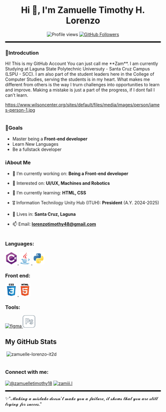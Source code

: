 <div>
<h1 align="center">Hi 👋, I'm Zamuelle Timothy H. Lorenzo</h1>
</div>



<p align="center">
  <img src="https://komarev.com/ghpvc/?username=zamuelle-lorenzo-it2d&label=Profile%20views&color=0e75b6&style=flat" alt="Profile views" />
  <a href="https://github.com/zamuelle-lorenzo-it2d?tab=followers">
    <img src="https://img.shields.io/github/followers/zamuelle-lorenzo-it2d?label=Followers&logo=github&style=social" alt="GitHub Followers" />
  </a>
</p>

<div>
  <hr style="height: 4px; background-color: black; boarder: none;">
</div>

<div>
  <h3 align="left">👤Introdcution </h3>
</div>

<p>
  Hi! This is my GitHub Account You can just call me **Zam**. I am currently Studying at Laguna State Polytechnic Universuty - Santa Cruz Campus (LSPU - SCC). I am also part of the     student leaders here in the College of Computer Studies, serving the students is in my heart. What makes me different from others is the way I trurn challenges into opportunities to learn and improve. Making a mistake is just a part of the progress, if I dont fail I can't learn.

</p>

https://www.wilsoncenter.org/sites/default/files/media/images/person/james-person-1.jpg

<div>
  <h1> </h1>
</div>

<div>
  <h3 align="left">🎯Goals </h3>
</div>

<div>

  - Master being a **Front-end developer**
  - Learn New Languages
  - Be a fullstack developer
    
</div>
  
<h3 aling="left">ℹ️About Me </h3>
</div>

<div>
  <p>
  
    
  - 🔭 I’m currently working on: **Being a Front-end developer**
    
  - 🤖 Interested on: **UI/UX, Machines and Robotics**

  - 🌱 I’m currently learning: **HTML, CSS**

  - 🎖️ Information Technilogy Unity Hub (ITUH): **President** (A.Y. 2024-2025)

  - 📍 Lives in: **Santa Cruz, Laguna**

  - 📫 Email: **lorenzotimothy48@gmail.com**
  </p>

</div>


<diV>
  <h1></h1>
</diV>




<h3 align="left">Languages:</h3>
<p align="left"> <a href="https://www.w3schools.com/cs/" target="_blank" rel="noreferrer"> <img src="https://raw.githubusercontent.com/devicons/devicon/master/icons/csharp/csharp-original.svg" alt="csharp" width="40" height="40"/> </a> <a href="https://www.java.com" target="_blank" rel="noreferrer"> <img src="https://raw.githubusercontent.com/devicons/devicon/master/icons/java/java-original.svg" alt="java" width="40" height="40"/> </a> <a href="https://www.python.org" target="_blank" rel="noreferrer"> <img src="https://raw.githubusercontent.com/devicons/devicon/master/icons/python/python-original.svg" alt="python" width="40" height="40"/> </a> </p>



<h3 align="left">Front end:</h3>
<p align="left"> <a href="https://www.w3schools.com/css/" target="_blank" rel="noreferrer"> <img src="https://raw.githubusercontent.com/devicons/devicon/master/icons/css3/css3-original-wordmark.svg" alt="css3" width="40" height="40"/> </a> <a href="https://www.w3.org/html/" target="_blank" rel="noreferrer"> <img src="https://raw.githubusercontent.com/devicons/devicon/master/icons/html5/html5-original-wordmark.svg" alt="html5" width="40" height="40"/> </a> </p>

<h3 align="left">Tools:</h3>
<p align="left"> <a href="https://www.figma.com/" target="_blank" rel="noreferrer"> <img src="https://www.vectorlogo.zone/logos/figma/figma-icon.svg" alt="figma" width="40" height="40"/> </a> <a href="https://www.photoshop.com/en" target="_blank" rel="noreferrer"> <img src="https://raw.githubusercontent.com/devicons/devicon/master/icons/photoshop/photoshop-line.svg" alt="photoshop" width="40" height="40"/> </a> </p>


<div>
  <h2>My GitHub Stats</h2>
</div>



<p>&nbsp;<img align="center" src="https://github-readme-stats.vercel.app/api?username=zamuelle-lorenzo-it2d&show_icons=true&locale=en" alt="zamuelle-lorenzo-it2d" /></p>


<div>
  <h1> </h1>
</div>

<div>
  <h3 align="left">Connect with me:</h3>
<p align="left">
<a href="https://fb.com/@zamuelletimothy18" target="blank"><img align="center" src="https://raw.githubusercontent.com/rahuldkjain/github-profile-readme-generator/master/src/images/icons/Social/facebook.svg" alt="@zamuelletimothy18" height="30" width="40" /></a>
<a href="https://instagram.com/zamiii.l" target="blank"><img align="center" src="https://raw.githubusercontent.com/rahuldkjain/github-profile-readme-generator/master/src/images/icons/Social/instagram.svg" alt="zamiii.l" height="30" width="40" /></a>
</p>
</div>


<div>
  <hr style="height: 4px; background-color: black; boarder: none;">
</div>


<div>
  ✨"𝓜𝓪𝓴𝓲𝓷𝓰 𝓪 𝓶𝓲𝓼𝓽𝓪𝓴𝓮 𝓭𝓸𝓮𝓼𝓷'𝓽 𝓶𝓪𝓴𝓮 𝔂𝓸𝓾 𝓪 𝓯𝓪𝓲𝓵𝓾𝓻𝓮, 𝓲𝓽 𝓼𝓱𝓸𝔀𝓼 𝓽𝓱𝓪𝓽 𝔂𝓸𝓾 𝓪𝓻𝓮 𝓼𝓽𝓲𝓵𝓵 𝓽𝓻𝔂𝓲𝓷𝓰 𝓯𝓸𝓻 𝓼𝓾𝓬𝓬𝓮𝓼."
</div>

